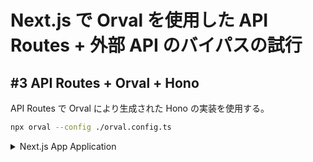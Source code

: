 # Next.js で Orval を使用した API Routes + 外部 API のバイパスの試行

## #3 API Routes + Orval + Hono

API Routes で Orval により生成された Hono の実装を使用する。

```sh
npx orval --config ./orval.config.ts
```

<details>
<summary>Next.js App Application</summary>

## Next.js App Application

### Get Started

Prerequisites:

- Node 20+
- Yarn 1.22+

To set up the app execute the following commands.

```bash
git clone https://github.com/alan2207/bulletproof-react.git
cd bulletproof-react
cd apps/nextjs-app
cp .env.example .env
yarn install
```

##### `yarn run-mock-server`

Make sure to start the mock server before running the app.
The mock server runs on [http://localhost:8080/api](http://localhost:8080/api).

###### `yarn dev`

Runs the app in the development mode.\
Open [http://localhost:3000](http://localhost:3000) to view it in the browser.

</details>
